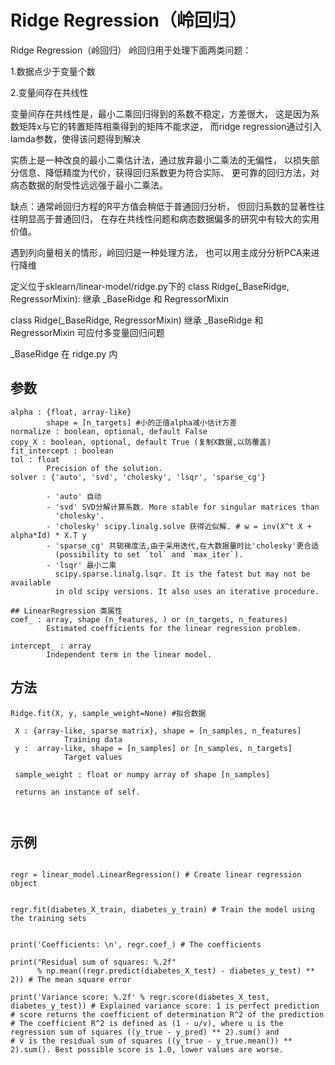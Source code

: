 # Ridge Regression（岭回归）

Ridge Regression（岭回归）
岭回归用于处理下面两类问题：

1.数据点少于变量个数

2.变量间存在共线性

变量间存在共线性是，最小二乘回归得到的系数不稳定，方差很大，
这是因为系数矩阵x与它的转置矩阵相乘得到的矩阵不能求逆，
而ridge regression通过引入lamda参数，使得该问题得到解决

实质上是一种改良的最小二乘估计法，通过放弃最小二乘法的无偏性，
以损失部分信息、降低精度为代价，获得回归系数更为符合实际、
更可靠的回归方法，对病态数据的耐受性远远强于最小二乘法。

缺点：通常岭回归方程的R平方值会稍低于普通回归分析，
但回归系数的显著性往往明显高于普通回归，
在存在共线性问题和病态数据偏多的研究中有较大的实用价值。

遇到列向量相关的情形，岭回归是一种处理方法，
也可以用主成分分析PCA来进行降维

定义位于sklearn/linear-model/ridge.py下的
class Ridge(_BaseRidge, RegressorMixin):
继承 _BaseRidge 和 RegressorMixin

class Ridge(_BaseRidge, RegressorMixin)
继承 _BaseRidge 和 RegressorMixin
可应付多变量回归问题

_BaseRidge 在 ridge.py 内

## 参数
```
alpha : {float, array-like}
        shape = [n_targets] #小的正值alpha减小估计方差
normalize : boolean, optional, default False
copy_X : boolean, optional, default True (复制X数据,以防覆盖)
fit_intercept : boolean
tol : float
        Precision of the solution.
solver : {'auto', 'svd', 'cholesky', 'lsqr', 'sparse_cg'}

        - 'auto' 自动
        - 'svd' SVD分解计算系数. More stable for singular matrices than
          'cholesky'.
        - 'cholesky' scipy.linalg.solve 获得近似解. # w = inv(X^t X + alpha*Id) * X.T y
        - 'sparse_cg' 共轭梯度法,由于采用迭代,在大数据量时比'cholesky'更合适
          (possibility to set `tol` and `max_iter`).
        - 'lsqr' 最小二乘
          scipy.sparse.linalg.lsqr. It is the fatest but may not be available
          in old scipy versions. It also uses an iterative procedure.

## LinearRegression 类属性
coef_ : array, shape (n_features, ) or (n_targets, n_features)
        Estimated coefficients for the linear regression problem.

intercept_ : array
        Independent term in the linear model.
```

## 方法
```
Ridge.fit(X, y, sample_weight=None) #拟合数据

 X : {array-like, sparse matrix}, shape = [n_samples, n_features]
            Training data
 y :  array-like, shape = [n_samples] or [n_samples, n_targets]
            Target values

 sample_weight : float or numpy array of shape [n_samples]

 returns an instance of self.



```

## 示例
```

regr = linear_model.LinearRegression() # Create linear regression object


regr.fit(diabetes_X_train, diabetes_y_train) # Train the model using the training sets


print('Coefficients: \n', regr.coef_) # The coefficients

print("Residual sum of squares: %.2f"
      % np.mean((regr.predict(diabetes_X_test) - diabetes_y_test) ** 2)) # The mean square error

print('Variance score: %.2f' % regr.score(diabetes_X_test, diabetes_y_test)) # Explained variance score: 1 is perfect prediction
# score returns the coefficient of determination R^2 of the prediction
# The coefficient R^2 is defined as (1 - u/v), where u is the regression sum of squares ((y_true - y_pred) ** 2).sum() and
# v is the residual sum of squares ((y_true - y_true.mean()) ** 2).sum(). Best possible score is 1.0, lower values are worse.

```
    

